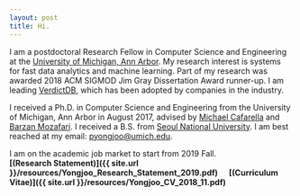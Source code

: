 ```yaml
---
layout: post
title: Hi.
---
```


I am a postdoctoral Research Fellow in Computer Science and Engineering at the [University of
Michigan, Ann Arbor](http://cse.umich.edu/).
My research interest is systems for fast data analytics and machine learning.
Part of my research was awarded 2018 ACM SIGMOD Jim Gray Dissertation Award runner-up.
I am leading [VerdictDB](http://verdictdb.org/), which has been adopted by companies in the industry.

I received a Ph.D. in Computer Science and Engineering from the University of Michigan, Ann Arbor in August 2017, advised by [Michael Cafarella](http://web.eecs.umich.edu/~michjc/) and [Barzan Mozafari](http://web.eecs.umich.edu/~mozafari/).
I received a B.S. from [Seoul National University](https://en.wikipedia.org/wiki/Seoul_National_University).
I am best reached at my email: pyongjoo@umich.edu.

I am on the academic job market to start from 2019 Fall.  
**[(Research Statement)]({{ site.url }}/resources/Yongjoo_Research_Statement_2019.pdf)** &nbsp; &nbsp;
**[(Curriculum Vitae)]({{ site.url }}/resources/Yongjoo_CV_2018_11.pdf)**
